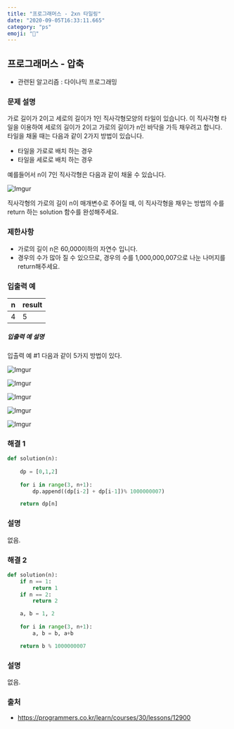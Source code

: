 ```yaml
---
title: "프로그래머스 - 2xn 타일링"
date: "2020-09-05T16:33:11.665"
category: "ps"
emoji: "📶"
---
```


## 프로그래머스 - 압축

- 관련된 알고리즘 : 다이나믹 프로그래밍

### 문제 설명

가로 길이가 2이고 세로의 길이가 1인 직사각형모양의 타일이 있습니다. 이 직사각형 타일을 이용하여 세로의 길이가 2이고 가로의 길이가 n인 바닥을 가득 채우려고 합니다. 타일을 채울 때는 다음과 같이 2가지 방법이 있습니다.

- 타일을 가로로 배치 하는 경우
- 타일을 세로로 배치 하는 경우

예를들어서 n이 7인 직사각형은 다음과 같이 채울 수 있습니다.

![Imgur](https://i.imgur.com/29ANX0f.png)

직사각형의 가로의 길이 n이 매개변수로 주어질 때, 이 직사각형을 채우는 방법의 수를 return 하는 solution 함수를 완성해주세요.

### 제한사항

- 가로의 길이 n은 60,000이하의 자연수 입니다.
- 경우의 수가 많아 질 수 있으므로, 경우의 수를 1,000,000,007으로 나눈 나머지를 return해주세요.

### 입출력 예

| n    | result |
| ---- | ------ |
| 4    | 5      |

##### 입출력 예 설명

입출력 예 #1
다음과 같이 5가지 방법이 있다.

![Imgur](https://i.imgur.com/keiKrD3.png)

![Imgur](https://i.imgur.com/O9GdTE0.png)

![Imgur](https://i.imgur.com/IZBmc6M.png)

![Imgur](https://i.imgur.com/29LWVzK.png)

![Imgur](https://i.imgur.com/z64JbNf.png)

### 해결 1

```python
def solution(n):
    
    dp = [0,1,2]
    
    for i in range(3, n+1):
        dp.append((dp[i-2] + dp[i-1])% 1000000007) 

    return dp[n]
```

### 설명

없음.

### 해결 2

```python
def solution(n):
    if n == 1:
        return 1
    if n == 2:
        return 2

    a, b = 1, 2
    
    for i in range(3, n+1):
        a, b = b, a+b 

    return b % 1000000007
```

### 설명

없음.

### 출처

- https://programmers.co.kr/learn/courses/30/lessons/12900

